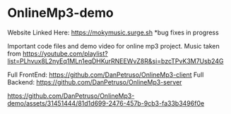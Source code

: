 # OnlineMp3-demo

Website Linked Here: https://mokymusic.surge.sh *bug fixes in progress

Important code files and demo video for online mp3 project. Music taken from https://youtube.com/playlist?list=PLhvux8L2nyEq1MLn1eqDHKurRNEEWvZ8R&si=bzcTPvK3M7Usb24G

Full FrontEnd: https://github.com/DanPetruso/OnlineMp3-client
Full Backend: https://github.com/DanPetruso/OnlineMp3-server


https://github.com/DanPetruso/OnlineMp3-demo/assets/31451444/81d1d699-2476-457b-9cb3-fa33b3496f0e

